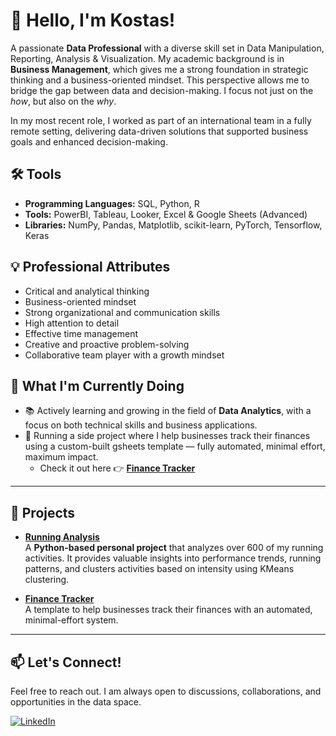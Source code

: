 # 👋 Hello, I'm Kostas!

A passionate **Data Professional** with a diverse skill set in Data Manipulation, Reporting, Analysis & Visualization.
My academic background is in **Business Management**, which gives me a strong foundation in strategic thinking and a business-oriented mindset. 
This perspective allows me to bridge the gap between data and decision-making. 
I focus not just on the *how*, but also on the *why*.  

In my most recent role, I worked as part of an international team in a fully remote setting, delivering data-driven solutions that supported business goals and enhanced decision-making.

## 🛠️ Tools

- **Programming Languages:** SQL, Python, R
- **Tools:** PowerBI, Tableau, Looker, Excel & Google Sheets (Advanced)
- **Libraries:** NumPy, Pandas, Matplotlib, scikit-learn, PyTorch, Tensorflow, Keras

## 💡 Professional Attributes

- Critical and analytical thinking
- Business-oriented mindset
- Strong organizational and communication skills
- High attention to detail
- Effective time management
- Creative and proactive problem-solving
- Collaborative team player with a growth mindset

## 🚀 What I'm Currently Doing

- 📚 Actively learning and growing in the field of **Data Analytics**, with a focus on both technical skills and business applications.
- 🧾 Running a side project where I help businesses track their finances using a custom-built gsheets template — fully automated, minimal effort, maximum impact.
  - Check it out here 👉 [**Finance Tracker**](https://github.com/kostaskes/gsheet-financial-template)
 
---

## 📂 Projects

- [**Running Analysis**](https://github.com/kostaskes/my-garmin-runs)  
  A **Python-based personal project** that analyzes over 600 of my running activities. It provides valuable insights into performance trends, running patterns, and clusters activities based on intensity using KMeans clustering.

- [**Finance Tracker**](https://github.com/kostaskes/gsheet-financial-template)  
  A template to help businesses track their finances with an automated, minimal-effort system.

---


## 📫 Let's Connect!

Feel free to reach out. I am always open to discussions, collaborations, and opportunities in the data space.

[![LinkedIn](https://img.shields.io/badge/LinkedIn-Connect-blue)](https://www.linkedin.com/in/konstantinos-kesidis/)

